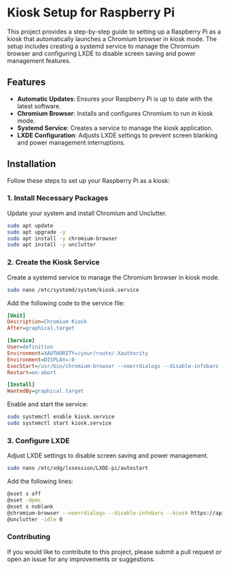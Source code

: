 # Kiosk Setup for Raspberry Pi

This project provides a step-by-step guide to setting up a Raspberry Pi as a kiosk that automatically launches a Chromium browser in kiosk mode. The setup includes creating a systemd service to manage the Chromium browser and configuring LXDE to disable screen saving and power management features.

## Features

- **Automatic Updates**: Ensures your Raspberry Pi is up to date with the latest software.
- **Chromium Browser**: Installs and configures Chromium to run in kiosk mode.
- **Systemd Service**: Creates a service to manage the kiosk application.
- **LXDE Configuration**: Adjusts LXDE settings to prevent screen blanking and power management interruptions.

## Installation

Follow these steps to set up your Raspberry Pi as a kiosk:

### 1. Install Necessary Packages

Update your system and install Chromium and Unclutter.

```bash
sudo apt update
sudo apt upgrade -y
sudo apt install -y chromium-browser
sudo apt install -y unclutter
```

### 2. Create the Kiosk Service
Create a systemd service to manage the Chromium browser in kiosk mode.

```bash
sudo nano /etc/systemd/system/kiosk.service
```

Add the following code to the service file:

```ini
[Unit]
Description=Chromium Kiosk
After=graphical.target

[Service]
User=definition
Environment=XAUTHORITY=/your/route/.Xauthority
Environment=DISPLAY=:0
ExecStart=/usr/bin/chromium-browser --noerrdialogs --disable-infobars --kiosk https://your.web.com
Restart=on-abort

[Install]
WantedBy=graphical.target
```

Enable and start the service:

```bash
sudo systemctl enable kiosk.service
sudo systemctl start kiosk.service
```

### 3. Configure LXDE
Adjust LXDE settings to disable screen saving and power management.

```bash
sudo nano /etc/xdg/lxsession/LXDE-pi/autostart
```

Add the following lines:

```bash
@xset s off
@xset -dpms
@xset s noblank
@chromium-browser --noerrdialogs --disable-infobars --kiosk https://api.akdeniz-wilhelmshaven.de/?menuCard=lunch
@unclutter -idle 0
```

### Contributing
If you would like to contribute to this project, please submit a pull request or open an issue for any improvements or suggestions.
